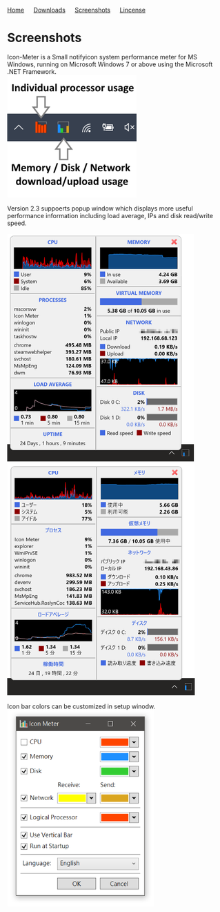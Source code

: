 [Home](https://oscarkcau.github.io/Icon-Meter/) &emsp; [Downloads](downloads.md)  &emsp; [Screenshots](Screenshots.md) &emsp; [Lincense](licensepage.md)

# Screenshots
Icon-Meter is a Small notifyicon system performance meter for MS Windows,
running on Microsoft Windows 7 or above using the Microsoft .NET Framework.
<br>
<img src="capture.png" width="300"/>

Version 2.3 suppoerts popup window which displays more useful performance information including load average, IPs and disk read/write speed.
<br> <br>
<img src="capture2.png" width="433"/><img src="capture4.png" width="435"/>

Icon bar colors can be customized in setup winodw.
<br>
<img src="capture3.png" width="340"/>
